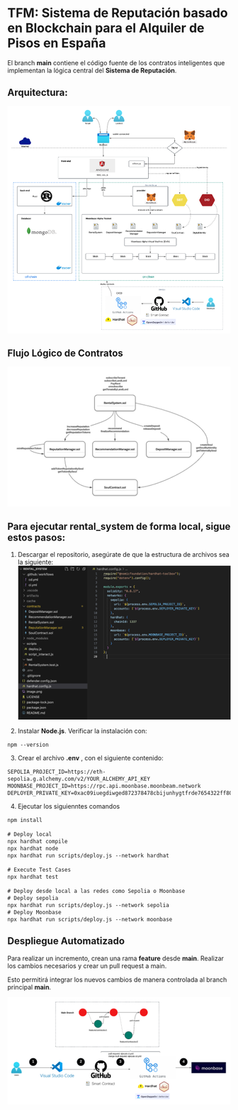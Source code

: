 # TFM: Sistema de Reputación basado en Blockchain para el Alquiler de Pisos en España
El branch **main** contiene el código fuente de los contratos inteligentes que implementan la lógica central del **Sistema de Reputación**.


## Arquitectura:

![Arquitectura](image.png)

## Flujo Lógico de Contratos

![Flujo Lógico de Contratos](flujo_logico.png)

## Para ejecutar rental_system de forma local, sigue estos pasos:

1. Descargar el repositorio, asegúrate de que la estructura de archivos sea la siguiente:
![Arquetipo](source.png)

2. Instalar **Node.js**.
Verificar la instalación con:
```shell
npm --version

```

3. Crear el archivo **.env** , con el siguiente contenido:

```shell
SEPOLIA_PROJECT_ID=https://eth-sepolia.g.alchemy.com/v2/YOUR_ALCHEMY_API_KEY
MOONBASE_PROJECT_ID=https://rpc.api.moonbase.moonbeam.network
DEPLOYER_PRIVATE_KEY=0xac09iuegdiwged872378478cbijunhygtfrde7654322ff80

```
4. Ejecutar los siguienntes comandos

```shell
npm install

# Deploy local
npx hardhat compile
npx hardhat node
npx hardhat run scripts/deploy.js --network hardhat

# Execute Test Cases
npx hardhat test

# Deploy desde local a las redes como Sepolia o Moonbase
# Deploy sepolia
npx hardhat run scripts/deploy.js --network sepolia
# Deploy Moonbase
npx hardhat run scripts/deploy.js --network moonbase
```

## Despliegue Automatizado

Para realizar un incremento, crean una rama **feature** desde **main**. Realizar los cambios necesarios y crear un pull request a main.

Esto permitirá integrar los nuevos cambios de manera controlada al branch principal **main**.


![Arquitectura](ci_cd.png)